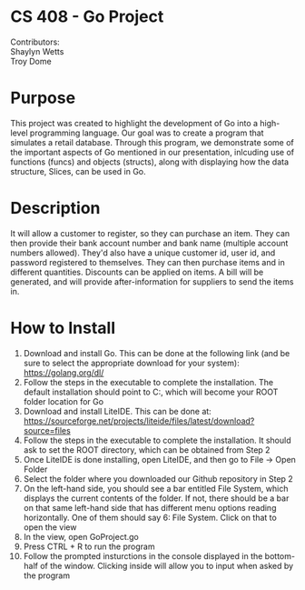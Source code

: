 # CS 408 - Go Project
Contributors:   
Shaylyn Wetts   
Troy Dome   

# Purpose   
This project was created to highlight the development of Go into a high-level programming language. Our goal was to create a program that simulates a retail database. Through this program, we demonstrate some of the important aspects of Go mentioned in our presentation, inlcuding use of functions (funcs) and objects (structs), along with displaying how the data structure, Slices, can be used in Go.   
   
# Description   
It will allow a customer to register, so they can purchase an item. They can then provide their bank account number and bank name (multiple account numbers allowed). They'd also have a unique customer id, user id, and password registered to themselves. They can then purchase items and in different quantities. Discounts can be applied on items. A bill will be generated, and will provide after-information for suppliers to send the items in.   

# How to Install   
1. Download and install Go. This can be done at the following link (and be sure to select the appropriate download for your system):   https://golang.org/dl/   
2. Follow the steps in the executable to complete the installation. The default installation should point to C:\, which will become your ROOT folder location for Go   
3. Download and install LiteIDE. This can be done at:   https://sourceforge.net/projects/liteide/files/latest/download?source=files   
4. Follow the steps in the executable to complete the installation. It should ask to set the ROOT directory, which can be obtained from Step 2   
5. Once LiteIDE is done installing, open LiteIDE, and then go to File -> Open Folder   
6. Select the folder where you downloaded our Github repository in Step 2   
7. On the left-hand side, you should see a bar entitled File System, which displays the current contents of the folder. If not, there should be a bar on that same left-hand side that has different menu options reading horizontally. One of them should say 6: File System. Click on that to open the view   
8. In the view, open GoProject.go   
9. Press CTRL + R to run the program   
10. Follow the prompted insturctions in the console displayed in the bottom-half of the window. Clicking inside will allow you to input when asked by the program
